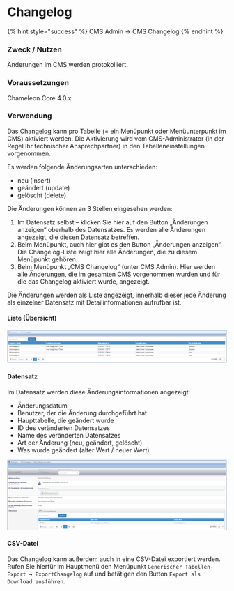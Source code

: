# Changelog

{% hint style="success" %}
CMS Admin → CMS Changelog
{% endhint %}

### Zweck / Nutzen

Änderungen im CMS werden protokolliert.

### Voraussetzungen

Chameleon Core 4.0.x

### Verwendung

Das Changelog kann pro Tabelle \(= ein Menüpunkt oder Menüunterpunkt im CMS\) aktiviert werden. Die Aktivierung wird vom CMS-Administrator \(in der Regel Ihr technischer Ansprechpartner\) in den Tabelleneinstellungen vorgenommen.

Es werden folgende Änderungsarten unterschieden:

* neu \(insert\)
* geändert \(update\)
* gelöscht \(delete\) 

Die Änderungen können an 3 Stellen eingesehen werden:

1. Im Datensatz selbst – klicken Sie hier auf den Button „Änderungen anzeigen“ oberhalb des Datensatzes. Es werden alle Änderungen angezeigt, die diesen Datensatz betreffen. 
2. Beim Menüpunkt, auch hier gibt es den Button „Änderungen anzeigen“. Die Changelog-Liste zeigt hier alle Änderungen, die zu diesem Menüpunkt gehören. 
3. Beim Menüpunkt „CMS Changelog“ \(unter CMS Admin\). Hier werden alle Änderungen, die im gesamten CMS vorgenommen wurden und für die das Changelog aktiviert wurde, angezeigt. 

Die Änderungen werden als Liste angezeigt, innerhalb dieser jede Änderung als einzelner Datensatz mit Detailinformationen aufrufbar ist.   


#### Liste \(Übersicht\)

![](../.gitbook/assets/changelog_liste.png)

#### Datensatz

Im Datensatz werden diese Änderungsinformationen angezeigt:

* Änderungsdatum
* Benutzer, der die Änderung durchgeführt hat
* Haupttabelle, die geändert wurde
* ID des veränderten Datensatzes
* Name des veränderten Datensatzes
* Art der Änderung \(neu, geändert, gelöscht\)
* Was wurde geändert \(alter Wert / neuer Wert\) 

![](../.gitbook/assets/changelog_datensatz.png)

#### CSV-Datei

Das Changelog kann außerdem auch in eine CSV-Datei exportiert werden. Rufen Sie hierfür im Hauptmenü den Menüpunkt `Generischer Tabellen-Export → ExportChangelog` auf und betätigen den Button `Export als Download ausführen`.

